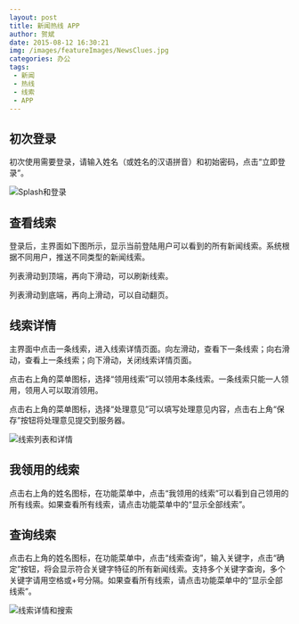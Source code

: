 ```yaml
---
layout: post
title: 新闻热线 APP
author: 贺斌
date: 2015-08-12 16:30:21
img: /images/featureImages/NewsClues.jpg
categories: 办公
tags:
 - 新闻
 - 热线
 - 线索
 - APP
---
```



## 初次登录

初次使用需要登录，请输入姓名（或姓名的汉语拼音）和初始密码，点击“立即登录”。

<img src="/images/新闻热线APP-0.jpg" alt="Splash和登录" />


## 查看线索

登录后，主界面如下图所示，显示当前登陆用户可以看到的所有新闻线索。系统根据不同用户，推送不同类型的新闻线索。

列表滑动到顶端，再向下滑动，可以刷新线索。

列表滑动到底端，再向上滑动，可以自动翻页。


## 线索详情

主界面中点击一条线索，进入线索详情页面。向左滑动，查看下一条线索；向右滑动，查看上一条线索；向下滑动，关闭线索详情页面。

点击右上角的菜单图标，选择“领用线索”可以领用本条线索。一条线索只能一人领用，领用人可以取消领用。

点击右上角的菜单图标，选择“处理意见”可以填写处理意见内容，点击右上角“保存”按钮将处理意见提交到服务器。

<img src="/images/新闻热线APP-1.jpg" alt="线索列表和详情" />


## 我领用的线索

点击右上角的姓名图标，在功能菜单中，点击“我领用的线索”可以看到自己领用的所有线索。如果查看所有线索，请点击功能菜单中的“显示全部线索”。


## 查询线索

点击右上角的姓名图标，在功能菜单中，点击“线索查询”，输入关键字，点击“确定”按钮，将会显示符合关键字特征的所有新闻线索。支持多个关键字查询，多个关键字请用空格或+号分隔。如果查看所有线索，请点击功能菜单中的“显示全部线索”。

<img src="/images/新闻热线APP-2.jpg" alt="线索详情和搜索" />
